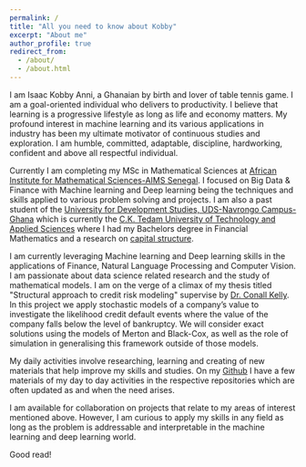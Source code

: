 ```yaml
---
permalink: /
title: "All you need to know about Kobby"
excerpt: "About me"
author_profile: true
redirect_from: 
  - /about/
  - /about.html
---
```

I am Isaac Kobby Anni, a Ghanaian by birth and lover of table tennis game. I am a goal-oriented individual who delivers to productivity. I believe that learning is a progressive lifestyle as long as life and economy matters. My profound interest in machine learning and its various applications in industry has been my ultimate motivator of continuous studies and exploration. I am humble, committed, adaptable, discipline, hardworking, confident and above all respectful individual. 


Currently I am completing my MSc in Mathematical Sciences at [African Institute for Mathematical Sciences-AIMS Senegal](https://aims-senegal.org/). I focused on Big Data & Finance with Machine learning and Deep learning being the techniques and skills applied to various problem solving and projects. I am also a past student of the [University for Development Studies, UDS-Navrongo Campus-Ghana](https://nav.uds.edu.gh/) which is currently the [C.K. Tedam University of Technology and Applied Sciences](https://cktutas.edu.gh/) where I had my Bachelors degree in Financial Mathematics and a research on [capital structure](https://www.investopedia.com/terms/c/capitalstructure.asp). 

I am currently leveraging Machine learning and Deep learning skills in the applications of Finance, Natural Language Processing and Computer Vision. I am passionate about data science related research and the study of mathematical models. I am on the verge of a climax of my thesis titled "Structural approach to credit risk modeling" supervise by [Dr. Conall Kelly](http://research.ucc.ie/profiles/D019/conall.kelly@ucc.ie). In this project we apply stochastic models of a company’s value to investigate the likelihood credit default events where the value of the company falls below the level of bankruptcy. We will consider exact solutions using the models of Merton and Black-Cox, as well as the role of simulation in generalising this framework outside of those models. 

My daily activities involve researching, learning and creating of new materials that help improve my skills and studies. On my [Github](https://github.com/IkeKobby) I have a few materials of my day to day activities in the respective repositories which are often updated as and when the need arises. 

I am available for collaboration on projects that relate to my areas of interest mentioned above. However, I am curious to apply my skills in any field as long as the problem is addressable and interpretable in the machine learning and deep learning world.

Good read!


<!-- Example: editing a markdown file for a talk
![Editing a markdown file for a talk](/images/editing-talk.png)
 -->
